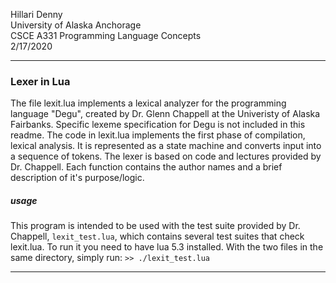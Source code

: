 Hillari Denny  
University of Alaska Anchorage  
CSCE A331 Programming Language Concepts  
2/17/2020

----
### Lexer in Lua

The file lexit.lua implements a lexical analyzer for the programming language "Degu", created by Dr. Glenn Chappell at the Univeristy of Alaska Fairbanks. Specific lexeme specification for Degu is not included in this readme.
The code in lexit.lua implements the first phase of compilation, lexical analysis. It is represented as a state machine and converts input into a sequence of tokens. 
The lexer is based on code and lectures provided by Dr. Chappell. Each function contains 
the author names and a brief description of it's purpose/logic.


##### usage
This program is intended to be used with the test suite provided by Dr. Chappell, `lexit_test.lua`,  which contains several test suites that check lexit.lua. To run it you need to have lua 5.3 installed. With the two files in the same directory, simply run: `>> ./lexit_test.lua`

----
